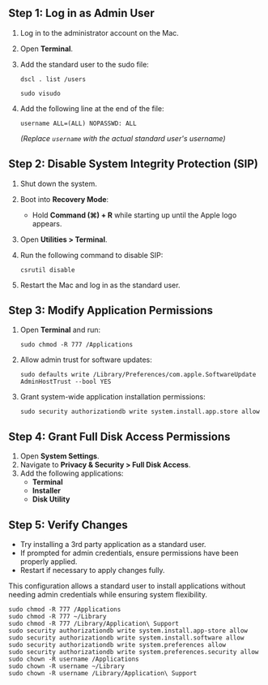 ## Step 1: Log in as Admin User

1. Log in to the administrator account on the Mac.
2. Open **Terminal**.
3. Add the standard user to the sudo file:

    ```
    dscl . list /users

    ``` 
    ```
    sudo visudo
    ```
    
4. Add the following line at the end of the file:
    
    ```
    username ALL=(ALL) NOPASSWD: ALL
    ```
    
    *(Replace `username` with the actual standard user's username)*
    

## Step 2: Disable System Integrity Protection (SIP)

1. Shut down the system.
2. Boot into **Recovery Mode**:
    - Hold **Command (⌘) + R** while starting up until the Apple logo appears.
3. Open **Utilities > Terminal**.
4. Run the following command to disable SIP:
    
    ```
    csrutil disable
    ```
    
5. Restart the Mac and log in as the standard user.

## Step 3: Modify Application Permissions

1. Open **Terminal** and run:
    
    ```
    sudo chmod -R 777 /Applications
    ```
    
2. Allow admin trust for software updates:
    
    ```
    sudo defaults write /Library/Preferences/com.apple.SoftwareUpdate AdminHostTrust --bool YES
    ```
    
3. Grant system-wide application installation permissions:
    
    ```
    sudo security authorizationdb write system.install.app.store allow
    ```
    

## Step 4: Grant Full Disk Access Permissions

1. Open **System Settings**.
2. Navigate to **Privacy & Security > Full Disk Access**.
3. Add the following applications:
    - **Terminal**
    - **Installer**
    - **Disk Utility**

## Step 5: Verify Changes

- Try installing a 3rd party application as a standard user.
- If prompted for admin credentials, ensure permissions have been properly applied.
- Restart if necessary to apply changes fully.

This configuration allows a standard user to install applications without needing admin credentials while ensuring system flexibility.

```
sudo chmod -R 777 /Applications
sudo chmod -R 777 ~/Library
sudo chmod -R 777 /Library/Application\ Support
sudo security authorizationdb write system.install.app-store allow
sudo security authorizationdb write system.install.software allow
sudo security authorizationdb write system.preferences allow
sudo security authorizationdb write system.preferences.security allow
sudo chown -R username /Applications
sudo chown -R username ~/Library
sudo chown -R username /Library/Application\ Support
```


